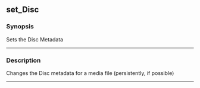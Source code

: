 set_Disc
--------

### Synopsis
Sets the Disc Metadata

---

### Description

Changes the Disc metadata for a media file (persistently, if possible)

---
